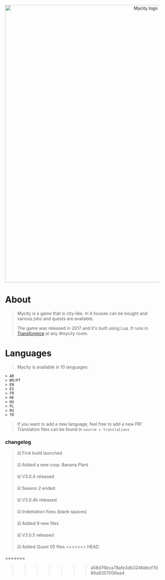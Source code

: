 <p align="center">
  <a href="https://github.com/Chrystiang/mycity/">
	<img width="900px" src="https://imgur.com/tJDvtaf.png?raw=true" alt="Mycity logo">
  </a>
</p>

# About

> Mycity is a game that is city-like. In it houses can be bought and various jobs and quests are available.
>
> The game was released in 2017 and it's built using Lua. It runs in [Transformice](https://www.transformice.com) at any *#mycity* room.

# Languages

> Mycity is available in 10 languages:
```
> AR
> BR/PT
> EN
> ES
> FR
> HE
> HU
> PL
> RU
> TR
```
> If you want to add a new language, feel free to add a new PR!
> Translation files can be found in ``source > translations``

### changelog

> ☑️ First build launched
>
> ☑️ Added a new crop: Banana Plant
>
> ☑️ V3.0.4 released
>
> ☑️ Season 2 ended
>
> ☑️ V3.0.4b released
>
> ☑️ Indentation fixes (blank spaces)
>
> ☑️ Added 9 new files
>
> ☑️ V3.0.5 released
>
> ☑️ Added Quest 05 files
<<<<<<< HEAD
>
=======
>
>>>>>>> a58d76bca78afe3db3246dbcf7d86a9357006ea4
